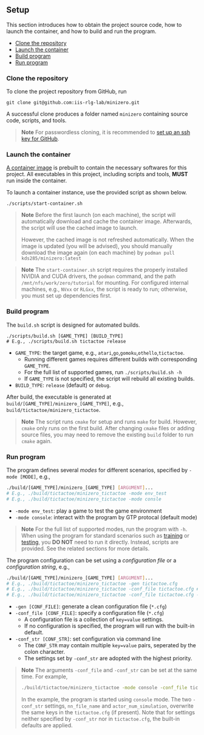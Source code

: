 ## Setup

This section introduces how to obtain the project source code, how to launch the container, and how to build and run the program.
* [Clone the repository](#Clone-the-repository)
* [Launch the container](#Launch-the-container)
* [Build program](#Build-program)
* [Run program](#Run-program)

### Clone the repository

To clone the project repository from GitHub, run
```bash!
git clone git@github.com:iis-rlg-lab/minizero.git
```

A successful clone produces a folder named `minizero` containing source code, scripts, and tools.

> **Note**
> For passwordless cloning, it is recommended to [set up an ssh key for GitHub](https://docs.github.com/en/authentication/connecting-to-github-with-ssh/adding-a-new-ssh-key-to-your-github-account?platform=linux&tool=webui).

### Launch the container

[A container image](https://hub.docker.com/r/kds285/minizero) is prebuilt to contain the necessary softwares for this project. 
All executables in this project, including scripts and tools, **MUST** run inside the container.

To launch a container instance, use the provided script as shown below.
```bash!
./scripts/start-container.sh
```

> **Note**
> Before the first launch (on each machine), the script will automatically download and cache the container image. Afterwards, the script will use the cached image to launch.
> 
> However, the cached image is not refreshed automatically. When the image is updated (you will be advised), you should manually download the image again (on each machine) by `podman pull kds285/minizero:latest`

> **Note**
> The `start-container.sh` script requires the properly installed NVIDIA and CUDA drivers, the `podman` command, and the path `/mnt/nfs/work/zero/tutorial` for mounting.
> For configured internal machines, e.g., `NVxx` or `RLGxx`, the script is ready to run; otherwise, you must set up dependencies first.

### Build program

The `build.sh` script is designed for automated builds.

```bash!
./scripts/build.sh [GAME_TYPE] [BUILD_TYPE]
# E.g., ./scripts/build.sh tictactoe release
```
- `GAME_TYPE`:  the target game, e.g., `atari`,`go`,`gomoku`,`othello`,`tictactoe`.
    - Running different games requires different builds with corresponding `GAME_TYPE`.
    - For the full list of supported games, run `./scripts/build.sh -h`
    - If `GAME_TYPE` is not specified, the script will rebuild all existing builds.
- `BUILD_TYPE`: `release` (default) or `debug`.

After build, the executable is generated at `build/[GAME_TYPE]/minizero_[GAME_TYPE]`, e.g., `build/tictactoe/minizero_tictactoe`.

> **Note**
> The script runs `cmake` for setup and runs `make` for build.
> However, `cmake` only runs on the first build. After changing `cmake` files or adding source files, you may need to remove the existing `build` folder to run `cmake` again.

### Run program

The program defines several *modes* for different scenarios, specified by `-mode [MODE]`, e.g.,

```bash
./build/[GAME_TYPE]/minizero_[GAME_TYPE] [ARGUMENT]...
# E.g., ./build/tictactoe/minizero_tictactoe -mode env_test
# E.g., ./build/tictactoe/minizero_tictactoe -mode consle
```

- `-mode env_test`: play a game to test the game environment
- `-mode console`: interact with the program by GTP protocal (default mode)

> **Note**
> For the full list of supported modes, run the program with `-h`.
> When using the program for standard scenarios such as [training](Training.md) or [testing](Testing.md), you **DO NOT** need to run it directly. Instead, scripts are provided. See the related sections for more details.

The program configuration can be set using a *configuration file* or a *configuration string*, e.g.,
```bash
./build/[GAME_TYPE]/minizero_[GAME_TYPE] [ARGUMENT]...
# E.g., ./build/tictactoe/minizero_tictactoe -gen tictactoe.cfg
# E.g., ./build/tictactoe/minizero_tictactoe -conf_file tictactoe.cfg # run default console mode
# E.g., ./build/tictactoe/minizero_tictactoe -conf_file tictactoe.cfg -conf_str actor_num_simulation=100
```
- `-gen [CONF_FILE]`: generate a clean configuration file (`*.cfg`)
- `-conf_file [CONF_FILE]`: specify a configuration file (`*.cfg`)
    - A configuration file is a collection of `key=value` settings.
    - If no configuration is specified, the program will run with the built-in default. 
- `-conf_str [CONF_STR]`: set configuration via command line
    - The `CONF_STR` may contain multiple `key=value` pairs, seperated by the colon character.
    - The settings set by `-conf_str` are adopted with the highest priority.

> **Note**
> The arguments `-conf_file` and `-conf_str` can be set at the same time. For example,
> ```bash
> ./build/tictactoe/minizero_tictactoe -mode console -conf_file tictactoe.cfg -conf_str "nn_file_name=tictactoe_az/model/weight_iter_10000.pt:actor_num_simulation=100"
> ```
> In the example, the program is started using `console` mode.
> The two `-conf_str` settings, `nn_file_name` and `actor_num_simulation`, overwrite the same keys in the `tictactoe.cfg` (if present). Note that for settings neither specified by `-conf_str` nor in `tictactoe.cfg`, the built-in defaults are applied.
